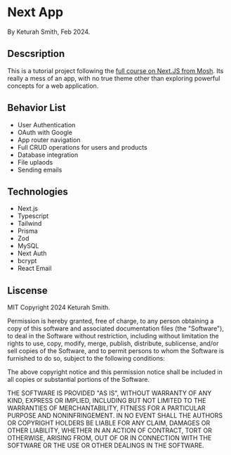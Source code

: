 # Next App

By Keturah Smith, Feb 2024.

## Descsription

This is a tutorial project following the [full course on Next.JS from Mosh](https://codewithmosh.com/p/ultimate-nextjs-series). Its really a mess of an app, with no true theme other than exploring powerful concepts for a web application.

## Behavior List

- User Authentication
- OAuth with Google
- App router navigation
- Full CRUD operations for users and products
- Database integration
- File uplaods
- Sending emails

## Technologies

- Next.js
- Typescript
- Tailwind
- Prisma
- Zod
- MySQL
- Next Auth
- bcrypt
- React Email

## Liscense

MIT Copyright 2024 Keturah Smith.

Permission is hereby granted, free of charge, to any person obtaining a copy of this software and associated documentation files (the "Software"), to deal in the Software without restriction, including without limitation the rights to use, copy, modify, merge, publish, distribute, sublicense, and/or sell copies of the Software, and to permit persons to whom the Software is furnished to do so, subject to the following conditions:

The above copyright notice and this permission notice shall be included in all copies or substantial portions of the Software.

THE SOFTWARE IS PROVIDED "AS IS", WITHOUT WARRANTY OF ANY KIND, EXPRESS OR IMPLIED, INCLUDING BUT NOT LIMITED TO THE WARRANTIES OF MERCHANTABILITY, FITNESS FOR A PARTICULAR PURPOSE AND NONINFRINGEMENT. IN NO EVENT SHALL THE AUTHORS OR COPYRIGHT HOLDERS BE LIABLE FOR ANY CLAIM, DAMAGES OR OTHER LIABILITY, WHETHER IN AN ACTION OF CONTRACT, TORT OR OTHERWISE, ARISING FROM, OUT OF OR IN CONNECTION WITH THE SOFTWARE OR THE USE OR OTHER DEALINGS IN THE SOFTWARE.

